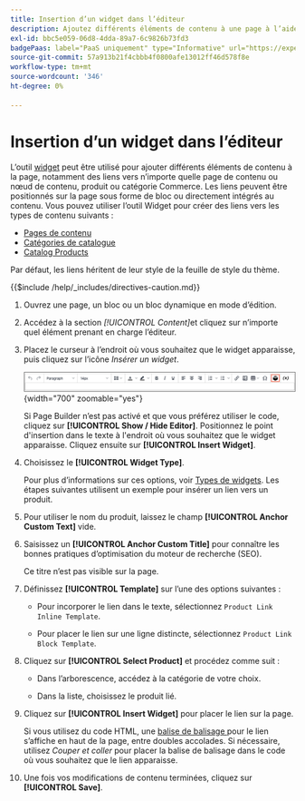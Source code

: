 ```yaml
---
title: Insertion d’un widget dans l’éditeur
description: Ajoutez différents éléments de contenu à une page à l’aide de l’outil widget de l’éditeur de WYSIWYG.
exl-id: bbc5e059-06d8-4dda-89a7-6c9826b73fd3
badgePaas: label="PaaS uniquement" type="Informative" url="https://experienceleague.adobe.com/en/docs/commerce/user-guides/product-solutions" tooltip="S’applique uniquement aux projets Adobe Commerce on Cloud (infrastructure PaaS gérée par Adobe) et aux projets On-premise."
source-git-commit: 57a913b21f4cbbb4f0800afe13012ff46d578f8e
workflow-type: tm+mt
source-wordcount: '346'
ht-degree: 0%

---
```


# Insertion d’un widget dans l’éditeur

L’outil [widget](widget-create.md) peut être utilisé pour ajouter différents éléments de contenu à la page, notamment des liens vers n’importe quelle page de contenu ou nœud de contenu, produit ou catégorie Commerce. Les liens peuvent être positionnés sur la page sous forme de bloc ou directement intégrés au contenu. Vous pouvez utiliser l’outil Widget pour créer des liens vers les types de contenu suivants :

- [Pages de contenu](pages.md)
- [Catégories de catalogue](../catalog/categories.md)
- [Catalog Products](../catalog/product-create.md)

Par défaut, les liens héritent de leur style de la feuille de style du thème.

{{$include /help/_includes/directives-caution.md}}

1. Ouvrez une page, un bloc ou un bloc dynamique en mode d’édition.

1. Accédez à la section _[!UICONTROL Content]_&#x200B;et cliquez sur n’importe quel élément prenant en charge l’éditeur.

1. Placez le curseur à l’endroit où vous souhaitez que le widget apparaisse, puis cliquez sur l’icône _Insérer un widget_.

   ![Barre d’outils de l’éditeur - Insérer un widget](./assets/editor-toolbar-widget-button.png){width="700" zoomable="yes"}

   Si Page Builder n’est pas activé et que vous préférez utiliser le code, cliquez sur **[!UICONTROL Show / Hide Editor]**. Positionnez le point d&#39;insertion dans le texte à l&#39;endroit où vous souhaitez que le widget apparaisse. Cliquez ensuite sur **[!UICONTROL Insert Widget]**.

1. Choisissez le **[!UICONTROL Widget Type]**.

   Pour plus d’informations sur ces options, voir [Types de widgets](widgets.md#widget-types). Les étapes suivantes utilisent un exemple pour insérer un lien vers un produit.

1. Pour utiliser le nom du produit, laissez le champ **[!UICONTROL Anchor Custom Text]** vide.

1. Saisissez un **[!UICONTROL Anchor Custom Title]** pour connaître les bonnes pratiques d’optimisation du moteur de recherche (SEO).

   Ce titre n’est pas visible sur la page.

1. Définissez **[!UICONTROL Template]** sur l’une des options suivantes :

   - Pour incorporer le lien dans le texte, sélectionnez `Product Link Inline Template`.

   - Pour placer le lien sur une ligne distincte, sélectionnez `Product Link Block Template`.

1. Cliquez sur **[!UICONTROL Select Product]** et procédez comme suit :

   - Dans l’arborescence, accédez à la catégorie de votre choix.

   - Dans la liste, choisissez le produit lié.

1. Cliquez sur **[!UICONTROL Insert Widget]** pour placer le lien sur la page.

   Si vous utilisez du code HTML, une [ balise de balisage ](../systems/markup-tags.md) pour le lien s’affiche en haut de la page, entre doubles accolades. Si nécessaire, utilisez _Couper et coller_ pour placer la balise de balisage dans le code où vous souhaitez que le lien apparaisse.

1. Une fois vos modifications de contenu terminées, cliquez sur **[!UICONTROL Save]**.
